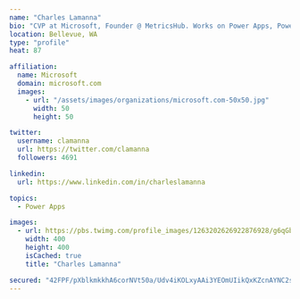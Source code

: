 ```yaml
---
name: "Charles Lamanna"
bio: "CVP at Microsoft, Founder @ MetricsHub. Works on Power Apps, Power Automate, Power Virtual Agent, Common Data Service and Dynamics 365."
location: Bellevue, WA
type: "profile"
heat: 87

affiliation:
  name: Microsoft
  domain: microsoft.com
  images:
    - url: "/assets/images/organizations/microsoft.com-50x50.jpg"
      width: 50
      height: 50

twitter:
  username: clamanna
  url: https://twitter.com/clamanna
  followers: 4691

linkedin:
  url: https://www.linkedin.com/in/charleslamanna

topics:
  - Power Apps

images:
  - url: https://pbs.twimg.com/profile_images/1263202626922876928/g6qGbHZ-_400x400.jpg
    width: 400
    height: 400
    isCached: true
    title: "Charles Lamanna"

secured: "42FPF/pXblkmkkhA6corNVt50a/Udv4iKOLxyAAi3YEOmUIikQxKZcnAYNC2ssuh91R0vTf+5lsn6MozMderb6uZbs3BSnq07TFy1jVZlZPq1o1qUlU2B31ESD2AqR+jyUUYBN14CYXp83+99reHquPbjiQRWTPXy3RZdNFRb3r6TmZTiYHRIoft9l3dP8M3Kgu2Hm8dlYGv9Z3gUR5qKb1f/4knGr8JC9A+pi4uL27T6/BbRDJZU1wNPeE5QwPTI7V3GVer7FJNsCzwRSnEQWfJhrH8zV2LR9RbURsbiD+ugth7B4Vybl438WusELo4Tmh8/JDSILUAXWI3enbTPn80ldY8EovbkHBuBX2WfGhRQ78fSzDczA94xDJr3U+6WAWLsbALTu1XICot5uziihQveMhDrEgcSmEDP9wUdmo=;aeYPbLgdpRZn1Dub/BytOA=="
---
```


